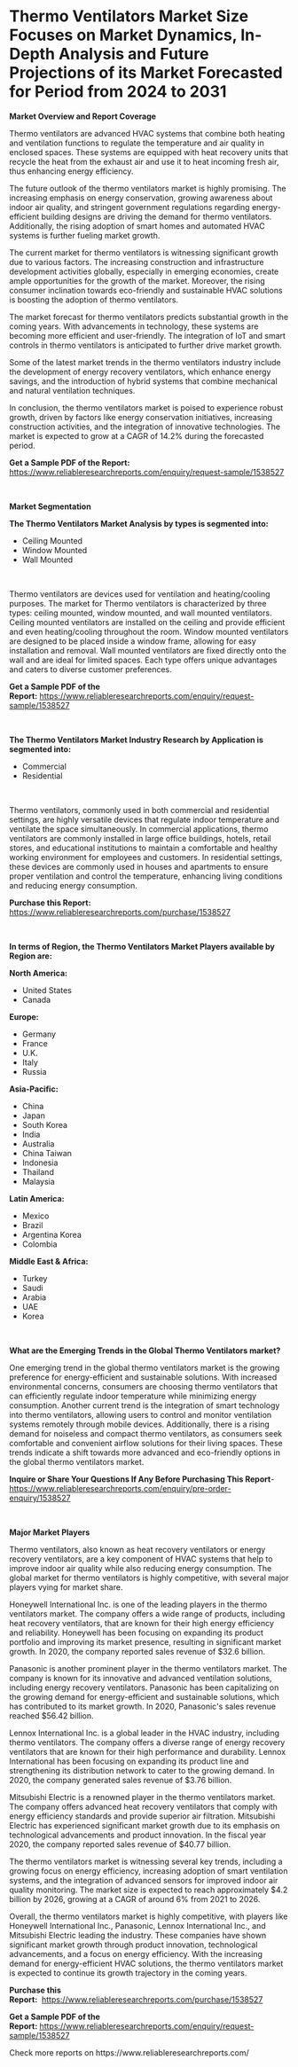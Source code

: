 <p><h1>Thermo Ventilators Market Size Focuses on Market Dynamics, In-Depth Analysis and Future Projections of its Market Forecasted for Period from 2024 to 2031</h1></p><p><strong>Market Overview and Report Coverage</strong></p>
<p><p>Thermo ventilators are advanced HVAC systems that combine both heating and ventilation functions to regulate the temperature and air quality in enclosed spaces. These systems are equipped with heat recovery units that recycle the heat from the exhaust air and use it to heat incoming fresh air, thus enhancing energy efficiency.</p><p>The future outlook of the thermo ventilators market is highly promising. The increasing emphasis on energy conservation, growing awareness about indoor air quality, and stringent government regulations regarding energy-efficient building designs are driving the demand for thermo ventilators. Additionally, the rising adoption of smart homes and automated HVAC systems is further fueling market growth.</p><p>The current market for thermo ventilators is witnessing significant growth due to various factors. The increasing construction and infrastructure development activities globally, especially in emerging economies, create ample opportunities for the growth of the market. Moreover, the rising consumer inclination towards eco-friendly and sustainable HVAC solutions is boosting the adoption of thermo ventilators.</p><p>The market forecast for thermo ventilators predicts substantial growth in the coming years. With advancements in technology, these systems are becoming more efficient and user-friendly. The integration of IoT and smart controls in thermo ventilators is anticipated to further drive market growth.</p><p>Some of the latest market trends in the thermo ventilators industry include the development of energy recovery ventilators, which enhance energy savings, and the introduction of hybrid systems that combine mechanical and natural ventilation techniques.</p><p>In conclusion, the thermo ventilators market is poised to experience robust growth, driven by factors like energy conservation initiatives, increasing construction activities, and the integration of innovative technologies. The market is expected to grow at a CAGR of 14.2% during the forecasted period.</p></p>
<p><strong>Get a Sample PDF of the Report:</strong> <a href="https://www.reliableresearchreports.com/enquiry/request-sample/1538527">https://www.reliableresearchreports.com/enquiry/request-sample/1538527</a></p>
<p>&nbsp;</p>
<p><strong>Market Segmentation</strong></p>
<p><strong>The Thermo Ventilators Market Analysis by types is segmented into:</strong></p>
<p><ul><li>Ceiling Mounted</li><li>Window Mounted</li><li>Wall Mounted</li></ul></p>
<p>&nbsp;</p>
<p><p>Thermo ventilators are devices used for ventilation and heating/cooling purposes. The market for Thermo ventilators is characterized by three types: ceiling mounted, window mounted, and wall mounted ventilators. Ceiling mounted ventilators are installed on the ceiling and provide efficient and even heating/cooling throughout the room. Window mounted ventilators are designed to be placed inside a window frame, allowing for easy installation and removal. Wall mounted ventilators are fixed directly onto the wall and are ideal for limited spaces. Each type offers unique advantages and caters to diverse customer preferences.</p></p>
<p><strong>Get a Sample PDF of the Report:</strong>&nbsp;<a href="https://www.reliableresearchreports.com/enquiry/request-sample/1538527">https://www.reliableresearchreports.com/enquiry/request-sample/1538527</a></p>
<p>&nbsp;</p>
<p><strong>The Thermo Ventilators Market Industry Research by Application is segmented into:</strong></p>
<p><ul><li>Commercial</li><li>Residential</li></ul></p>
<p>&nbsp;</p>
<p><p>Thermo ventilators, commonly used in both commercial and residential settings, are highly versatile devices that regulate indoor temperature and ventilate the space simultaneously. In commercial applications, thermo ventilators are commonly installed in large office buildings, hotels, retail stores, and educational institutions to maintain a comfortable and healthy working environment for employees and customers. In residential settings, these devices are commonly used in houses and apartments to ensure proper ventilation and control the temperature, enhancing living conditions and reducing energy consumption.</p></p>
<p><strong>Purchase this Report:</strong>&nbsp; <a href="https://www.reliableresearchreports.com/purchase/1538527">https://www.reliableresearchreports.com/purchase/1538527</a></p>
<p>&nbsp;</p>
<p><strong>In terms of Region, the Thermo Ventilators Market Players available by Region are:</strong></p>
<p>
    <p> <strong> North America: </strong>
        <ul>
            <li>United States</li>
            <li>Canada</li>
        </ul>
        </p> 
    <p> <strong> Europe: </strong>
        <ul>
            <li>Germany</li>
            <li>France</li>
            <li>U.K.</li>
            <li>Italy</li>
            <li>Russia</li>
        </ul>
        </p> 
    <p> <strong> Asia-Pacific: </strong>
        <ul>
            <li>China</li>
            <li>Japan</li>
            <li>South Korea</li>
            <li>India</li>
            <li>Australia</li>
            <li>China Taiwan</li>
            <li>Indonesia</li>
            <li>Thailand</li>
            <li>Malaysia</li>
        </ul>
        </p> 
    <p> <strong> Latin America: </strong>
        <ul>
            <li>Mexico</li>
            <li>Brazil</li>
            <li>Argentina Korea</li>
            <li>Colombia</li>
        </ul>
        </p> 
    <p> <strong> Middle East & Africa: </strong>
        <ul>
            <li>Turkey</li>
            <li>Saudi</li>
            <li>Arabia</li>
            <li>UAE</li>
            <li>Korea</li>
        </ul>
    </p>
    </p>
<p>&nbsp;</p>
<p><strong>What are the Emerging Trends in the Global Thermo Ventilators market?</strong></p>
<p><p>One emerging trend in the global thermo ventilators market is the growing preference for energy-efficient and sustainable solutions. With increased environmental concerns, consumers are choosing thermo ventilators that can efficiently regulate indoor temperature while minimizing energy consumption. Another current trend is the integration of smart technology into thermo ventilators, allowing users to control and monitor ventilation systems remotely through mobile devices. Additionally, there is a rising demand for noiseless and compact thermo ventilators, as consumers seek comfortable and convenient airflow solutions for their living spaces. These trends indicate a shift towards more advanced and eco-friendly options in the global thermo ventilators market.</p></p>
<p><strong>Inquire or Share Your Questions If Any Before Purchasing This Report</strong>- <a href="https://www.reliableresearchreports.com/enquiry/pre-order-enquiry/1538527">https://www.reliableresearchreports.com/enquiry/pre-order-enquiry/1538527</a></p>
<p>&nbsp;</p>
<p><strong>Major Market Players</strong></p>
<p><p>Thermo ventilators, also known as heat recovery ventilators or energy recovery ventilators, are a key component of HVAC systems that help to improve indoor air quality while also reducing energy consumption. The global market for thermo ventilators is highly competitive, with several major players vying for market share.</p><p>Honeywell International Inc. is one of the leading players in the thermo ventilators market. The company offers a wide range of products, including heat recovery ventilators, that are known for their high energy efficiency and reliability. Honeywell has been focusing on expanding its product portfolio and improving its market presence, resulting in significant market growth. In 2020, the company reported sales revenue of $32.6 billion.</p><p>Panasonic is another prominent player in the thermo ventilators market. The company is known for its innovative and advanced ventilation solutions, including energy recovery ventilators. Panasonic has been capitalizing on the growing demand for energy-efficient and sustainable solutions, which has contributed to its market growth. In 2020, Panasonic's sales revenue reached $56.42 billion.</p><p>Lennox International Inc. is a global leader in the HVAC industry, including thermo ventilators. The company offers a diverse range of energy recovery ventilators that are known for their high performance and durability. Lennox International has been focusing on expanding its product line and strengthening its distribution network to cater to the growing demand. In 2020, the company generated sales revenue of $3.76 billion.</p><p>Mitsubishi Electric is a renowned player in the thermo ventilators market. The company offers advanced heat recovery ventilators that comply with energy efficiency standards and provide superior air filtration. Mitsubishi Electric has experienced significant market growth due to its emphasis on technological advancements and product innovation. In the fiscal year 2020, the company reported sales revenue of $40.77 billion.</p><p>The thermo ventilators market is witnessing several key trends, including a growing focus on energy efficiency, increasing adoption of smart ventilation systems, and the integration of advanced sensors for improved indoor air quality monitoring. The market size is expected to reach approximately $4.2 billion by 2026, growing at a CAGR of around 6% from 2021 to 2026.</p><p>Overall, the thermo ventilators market is highly competitive, with players like Honeywell International Inc., Panasonic, Lennox International Inc., and Mitsubishi Electric leading the industry. These companies have shown significant market growth through product innovation, technological advancements, and a focus on energy efficiency. With the increasing demand for energy-efficient HVAC solutions, the thermo ventilators market is expected to continue its growth trajectory in the coming years.</p></p>
<p><strong>Purchase this Report:</strong>&nbsp;&nbsp;<a href="https://www.reliableresearchreports.com/purchase/1538527">https://www.reliableresearchreports.com/purchase/1538527</a></p>
<p></p>
<p><strong>Get a Sample PDF of the Report:</strong>&nbsp;<a href="https://www.reliableresearchreports.com/enquiry/request-sample/1538527">https://www.reliableresearchreports.com/enquiry/request-sample/1538527</a></p>
<p>Check more reports on https://www.reliableresearchreports.com/</p>